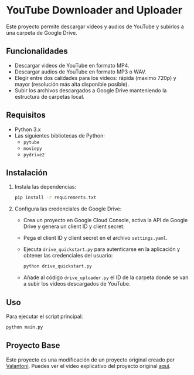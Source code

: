 # YouTube Downloader and Uploader

Este proyecto permite descargar videos y audios de YouTube y subirlos a una carpeta de Google Drive. 

## Funcionalidades

- Descargar videos de YouTube en formato MP4.
- Descargar audios de YouTube en formato MP3 o WAV.
- Elegir entre dos calidades para los videos: rápida (maximo 720p) y mayor (resolución más alta disponible posible).
- Subir los archivos descargados a Google Drive manteniendo la estructura de carpetas local.

## Requisitos

- Python 3.x
- Las siguientes bibliotecas de Python:
  - `pytube`
  - `moviepy`
  - `pydrive2`

## Instalación

1. Instala las dependencias:
    ```bash
    pip install -r requirements.txt
    ```

2. Configura las credenciales de Google Drive:
    - Crea un proyecto en Google Cloud Console, activa la API de Google Drive y genera un client ID y client secret.
    - Pega el client ID y client secret en el archivo `settings.yaml`.
      
    - Ejecuta `drive_quickstart.py` para autenticarse en la aplicación y obtener las credenciales del usuario:
      ```bash
      python drive_quickstart.py
      ```
    - Añade al código `drive_uploader.py` el ID de la carpeta donde se van a subir los vídeos descargados de YouTube.

## Uso

Para ejecutar el script principal:

```bash
python main.py
 ```
 
## Proyecto Base

Este proyecto es una modificación de un proyecto original creado por [Valantoni](https://github.com/valantoni/yt-automation). Puedes ver el video explicativo del proyecto original [aquí](https://www.youtube.com/watch?v=JHjOZRcuqmE&t=523s&ab_channel=ToniDev).
